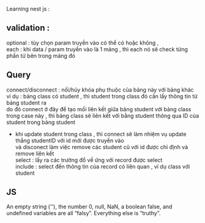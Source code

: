 Learning nest js : </br>
## validation : 
optional : tùy chọn param truyền vào có thể có hoặc không , </br>
each : khi data / param truyền vào là 1 mảng , thì each nó sẽ check từng phần tử bên trong mảng đó </br>


## Query 
connect/disconnect : nối/hủy khóa phụ thuộc của bảng này với bảng khác </br>
ví dụ : bảng class có student , thì student trong class đó cần lấy thông tin từ bảng student ra </br>
do đó connect ở đây để tạo mối liên kết giữa bảng student với bảng class </br>
trong case này , thì bảng class sẽ liên kết với bằng student thông qua ID của student trong bảng student</br>
- khi update student trong class , thì connect sẽ làm nhiệm vụ update thẳng studentID với id mới được truyền vào </br>
và disconect làm việc remove các student cũ với id được chỉ định và remove liên kết </br>
select : lấy ra các trường đổ về ứng với record được select </br>
include : select đến thông tin của record có liên quan , ví dụ class với student </br>

## JS 
An empty string (''), the number 0, null, NaN, a boolean false, and undefined variables are all “falsy”. Everything else is “truthy”.
